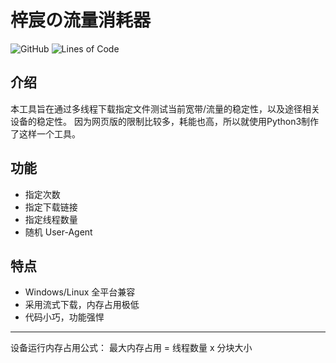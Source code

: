 # 梓宸の流量消耗器

![GitHub](https://img.shields.io/github/license/zi-c/DataConsumer?style=flat-square)
![Lines of Code](https://tokei.rs/b1/github/zi-c/DataConsumer?category=code&label=Lines%20of%20Code&style=flat-square)

## 介绍
本工具旨在通过多线程下载指定文件测试当前宽带/流量的稳定性，以及途径相关设备的稳定性。
因为网页版的限制比较多，耗能也高，所以就使用Python3制作了这样一个工具。

## 功能
- 指定次数
- 指定下载链接
- 指定线程数量
- 随机 User-Agent

## 特点
- Windows/Linux 全平台兼容
- 采用流式下载，内存占用极低
- 代码小巧，功能强悍

---

设备运行内存占用公式：
最大内存占用 = 线程数量 x 分块大小
